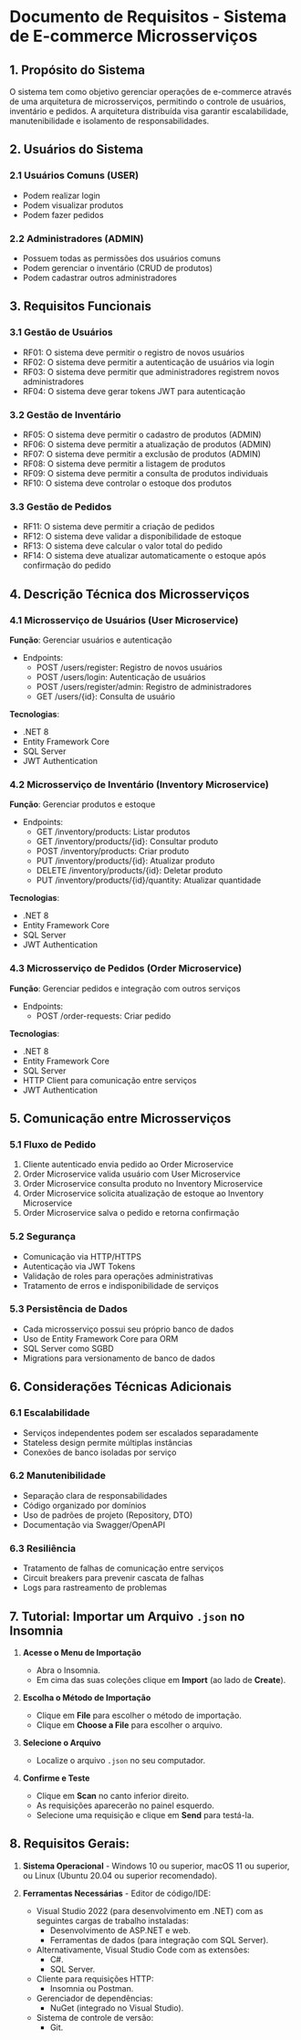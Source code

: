 # Documento de Requisitos - Sistema de E-commerce Microsserviços

## 1. Propósito do Sistema
O sistema tem como objetivo gerenciar operações de e-commerce através de uma arquitetura de microsserviços, permitindo o controle de usuários, inventário e pedidos. A arquitetura distribuída visa garantir escalabilidade, manutenibilidade e isolamento de responsabilidades.

## 2. Usuários do Sistema

### 2.1 Usuários Comuns (USER)
- Podem realizar login
- Podem visualizar produtos
- Podem fazer pedidos

### 2.2 Administradores (ADMIN)
- Possuem todas as permissões dos usuários comuns
- Podem gerenciar o inventário (CRUD de produtos)
- Podem cadastrar outros administradores

## 3. Requisitos Funcionais

### 3.1 Gestão de Usuários
- RF01: O sistema deve permitir o registro de novos usuários
- RF02: O sistema deve permitir a autenticação de usuários via login
- RF03: O sistema deve permitir que administradores registrem novos administradores
- RF04: O sistema deve gerar tokens JWT para autenticação

### 3.2 Gestão de Inventário
- RF05: O sistema deve permitir o cadastro de produtos (ADMIN)
- RF06: O sistema deve permitir a atualização de produtos (ADMIN)
- RF07: O sistema deve permitir a exclusão de produtos (ADMIN)
- RF08: O sistema deve permitir a listagem de produtos
- RF09: O sistema deve permitir a consulta de produtos individuais
- RF10: O sistema deve controlar o estoque dos produtos

### 3.3 Gestão de Pedidos
- RF11: O sistema deve permitir a criação de pedidos
- RF12: O sistema deve validar a disponibilidade de estoque
- RF13: O sistema deve calcular o valor total do pedido
- RF14: O sistema deve atualizar automaticamente o estoque após confirmação do pedido

## 4. Descrição Técnica dos Microsserviços

### 4.1 Microsserviço de Usuários (User Microservice)
**Função**: Gerenciar usuários e autenticação
- Endpoints:
  - POST /users/register: Registro de novos usuários
  - POST /users/login: Autenticação de usuários
  - POST /users/register/admin: Registro de administradores
  - GET /users/{id}: Consulta de usuário

**Tecnologias**:
- .NET 8
- Entity Framework Core
- SQL Server
- JWT Authentication

### 4.2 Microsserviço de Inventário (Inventory Microservice)
**Função**: Gerenciar produtos e estoque
- Endpoints:
  - GET /inventory/products: Listar produtos
  - GET /inventory/products/{id}: Consultar produto
  - POST /inventory/products: Criar produto
  - PUT /inventory/products/{id}: Atualizar produto
  - DELETE /inventory/products/{id}: Deletar produto
  - PUT /inventory/products/{id}/quantity: Atualizar quantidade

**Tecnologias**:
- .NET 8
- Entity Framework Core
- SQL Server
- JWT Authentication

### 4.3 Microsserviço de Pedidos (Order Microservice)
**Função**: Gerenciar pedidos e integração com outros serviços
- Endpoints:
  - POST /order-requests: Criar pedido

**Tecnologias**:
- .NET 8
- Entity Framework Core
- SQL Server
- HTTP Client para comunicação entre serviços
- JWT Authentication

## 5. Comunicação entre Microsserviços

### 5.1 Fluxo de Pedido
1. Cliente autenticado envia pedido ao Order Microservice
2. Order Microservice valida usuário com User Microservice
3. Order Microservice consulta produto no Inventory Microservice
4. Order Microservice solicita atualização de estoque ao Inventory Microservice
5. Order Microservice salva o pedido e retorna confirmação

### 5.2 Segurança
- Comunicação via HTTP/HTTPS
- Autenticação via JWT Tokens
- Validação de roles para operações administrativas
- Tratamento de erros e indisponibilidade de serviços

### 5.3 Persistência de Dados
- Cada microsserviço possui seu próprio banco de dados
- Uso de Entity Framework Core para ORM
- SQL Server como SGBD
- Migrations para versionamento de banco de dados

## 6. Considerações Técnicas Adicionais

### 6.1 Escalabilidade
- Serviços independentes podem ser escalados separadamente
- Stateless design permite múltiplas instâncias
- Conexões de banco isoladas por serviço

### 6.2 Manutenibilidade
- Separação clara de responsabilidades
- Código organizado por domínios
- Uso de padrões de projeto (Repository, DTO)
- Documentação via Swagger/OpenAPI

### 6.3 Resiliência
- Tratamento de falhas de comunicação entre serviços
- Circuit breakers para prevenir cascata de falhas
- Logs para rastreamento de problemas

## 7. Tutorial: Importar um Arquivo `.json` no Insomnia

1. **Acesse o Menu de Importação**  
   - Abra o Insomnia.  
   - Em cima das suas coleções clique em **Import** (ao lado de **Create**).

2. **Escolha o Método de Importação**  
   - Clique em **File** para escolher o método de importação.
   - Clique em **Choose a File** para escolher o arquivo.

3. **Selecione o Arquivo**  
   - Localize o arquivo `.json` no seu computador.

4. **Confirme e Teste**  
   - Clique em **Scan** no canto inferior direito.  
   - As requisições aparecerão no painel esquerdo.  
   - Selecione uma requisição e clique em **Send** para testá-la.

## 8. Requisitos Gerais:
  1. **Sistema Operacional**
    - Windows 10 ou superior, macOS 11 ou superior, ou Linux (Ubuntu 20.04 ou superior recomendado).
     
  3. **Ferramentas Necessárias**
    - Editor de código/IDE:
      - Visual Studio 2022 (para desenvolvimento em .NET) com as seguintes cargas de trabalho instaladas:
        - Desenvolvimento de ASP.NET e web.
        - Ferramentas de dados (para integração com SQL Server).
      - Alternativamente, Visual Studio Code com as extensões:
        - C#.
        - SQL Server.
      - Cliente para requisições HTTP:
        - Insomnia ou Postman.
      - Gerenciador de dependências:
        - NuGet (integrado no Visual Studio).
      - Sistema de controle de versão:
        - Git.
